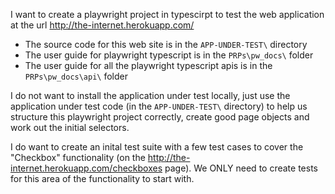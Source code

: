 I want to create a playwright project in typescirpt to test the web application at the url http://the-internet.herokuapp.com/

- The source code for this web site is in the `APP-UNDER-TEST\` directory
- The user guide for playwright typescript is in the `PRPs\pw_docs\` folder
- The user guide for all the playwright typescript apis is in the `PRPs\pw_docs\api\` folder

I do not want to install the application under test locally, just use the application under test code (in the `APP-UNDER-TEST\` directory) to help us structure this playwright project correctly, create good page objects and work out the initial selectors.

I do want to create an inital test suite with a few test cases to cover the "Checkbox" functionality (on the http://the-internet.herokuapp.com/checkboxes page). We ONLY need to create tests for this area of the functionality to start with. 